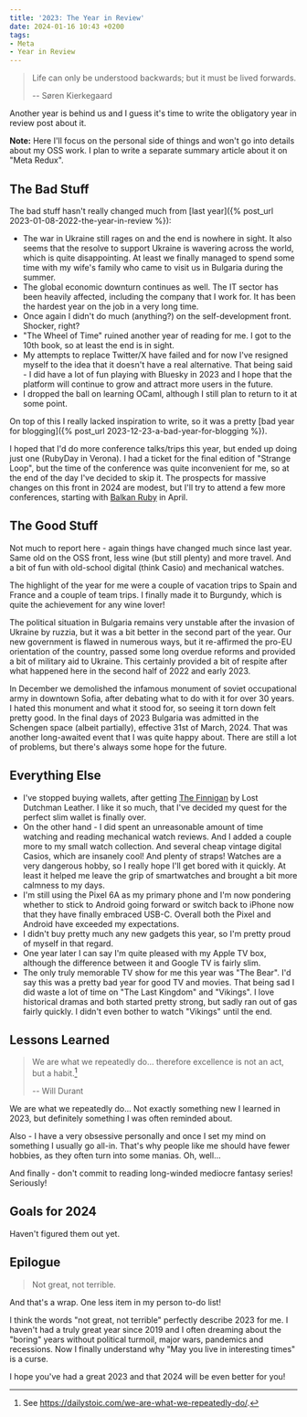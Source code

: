 ```yaml
---
title: '2023: The Year in Review'
date: 2024-01-16 10:43 +0200
tags:
- Meta
- Year in Review
---
```


> Life can only be understood backwards; but it must be lived forwards.
>
> -- Søren Kierkegaard

Another year is behind us and I guess it's time to write the
obligatory year in review post about it.

**Note:** Here I'll focus on the personal side of things and won't go into details about my OSS work. I plan to write a separate summary article about it on "Meta Redux".

## The Bad Stuff

The bad stuff hasn't really changed much from [last year]({% post_url 2023-01-08-2022-the-year-in-review %}):

- The war in Ukraine still rages on and the end is nowhere in sight. It also seems that the resolve to support Ukraine is wavering across the world, which is quite disappointing. At least we finally managed to spend some time with my wife's family who came to visit us in Bulgaria during the summer.
- The global economic downturn continues as well. The IT sector has been heavily affected, including the company that I work for. It has been the hardest year on the job in a very long time.
- Once again I didn't do much (anything?) on the self-development front. Shocker, right?
- "The Wheel of Time" ruined another year of reading for me. I got to the 10th book, so at least the end is in sight.
- My attempts to replace Twitter/X have failed and for now I've resigned myself to the idea that it doesn't have a real alternative. That being said - I did have a lot of fun playing with Bluesky in 2023 and I hope that the platform will continue to grow and attract more users in the future.
- I dropped the ball on learning OCaml, although I still plan to return to it at some point.

On top of this I really lacked inspiration to write, so it was a pretty [bad year for blogging]({% post_url 2023-12-23-a-bad-year-for-blogging %}).

I hoped that I'd do more conference talks/trips this year, but ended up doing
just one (RubyDay in Verona). I had a ticket for the final edition of "Strange
Loop", but the time of the conference was quite inconvenient for me, so at the end of
the day I've decided to skip it. The prospects for massive changes on this front
in 2024 are modest, but I'll try to attend a few more conferences, starting with
[Balkan Ruby](https://balkanruby.com/) in April.

## The Good Stuff

Not much to report here - again things have changed much since last year. Same old on the OSS front, less wine (but still plenty) and more travel. And a bit of fun with old-school digital (think Casio) and mechanical watches.

The highlight of the year for me were a couple of vacation trips to Spain and
France and a couple of team trips. I finally made it to Burgundy, which is quite
the achievement for any wine lover!

The political situation in Bulgaria remains very unstable after the invasion of
Ukraine by ruzzia, but it was a bit better in the second part of the year. Our
new government is flawed in numerous ways, but it re-affirmed the pro-EU
orientation of the country, passed some long overdue reforms and provided a bit
of military aid to Ukraine. This certainly provided a bit of respite after what
happened here in the second half of 2022 and early 2023.

In December we demolished the infamous monument of soviet occupational army in
downtown Sofia, after debating what to do with it for over 30 years. I hated
this monument and what it stood for, so seeing it torn down felt pretty good. In
the final days of 2023 Bulgaria was admitted in the Schengen space (albeit
partially), effective 31st of March, 2024. That was another long-awaited event
that I was quite happy about. There are still a lot of problems, but there's
always some hope for the future.

## Everything Else

- I've stopped buying wallets, after getting [The Finnigan](https://www.lostdutchmanleather.com/products/the-finnigan) by Lost Dutchman Leather. I like it so much, that I've decided my quest for the perfect slim wallet is finally over.
- On the other hand - I did spent an unreasonable amount of time watching and reading mechanical watch reviews. And I added a couple more to my small watch collection. And several cheap vintage digital Casios, which are insanely cool! And plenty of straps! Watches are a very dangerous hobby, so I really hope I'll get bored with it quickly. At least it helped me leave the grip of smartwatches and brought a bit more calmness to my days.
- I'm still using the Pixel 6A as my primary phone and I'm now pondering whether to stick to Android going forward or switch back to iPhone now that they have finally embraced USB-C. Overall both the Pixel and Android have exceeded my expectations.
- I didn't buy pretty much any new gadgets this year, so I'm pretty proud of myself in that regard.
- One year later I can say I'm quite pleased with my Apple TV box, although the difference between it and Google TV is fairly slim.
- The only truly memorable TV show for me this year was "The Bear". I'd say this was a pretty bad year for good TV and movies. That being sad I did waste a lot of time on "The Last Kingdom" and "Vikings". I love historical dramas and both started pretty strong, but sadly ran out of gas fairly quickly. I didn't even bother to watch "Vikings" until the end.

## Lessons Learned

> We are what we repeatedly do... therefore excellence is not an act, but a habit.[^1]
>
> -- Will Durant

We are what we repeatedly do... Not exactly something new I learned in 2023, but definitely something I was often reminded about.

Also - I have a very obsessive personally and once I set my mind on something I usually go all-in. That's why people like me should have fewer hobbies, as they often turn into some manias. Oh, well...

And finally - don't commit to reading long-winded mediocre fantasy series! Seriously!

## Goals for 2024

Haven't figured them out yet.

## Epilogue

> Not great, not terrible.

And that's a wrap. One less item in my person to-do list!

I think the words "not great, not terrible" perfectly describe 2023 for me. I
haven't had a truly great year since 2019 and I often dreaming about the
"boring" years without political turmoil, major wars, pandemics and recessions.
Now I finally understand why "May you live in interesting times" is a curse.

I hope you've had a great 2023 and that 2024 will be even better for you!

[^1]: See <https://dailystoic.com/we-are-what-we-repeatedly-do/>.
